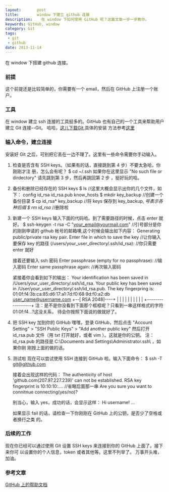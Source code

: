 ```yaml
---
layout:       post
title:        window 下建立 github 连接
description:    在 window 下如何使用 GitHub 呢？这篇文章一步一步教你。
keywords: GitHub, window
category: Git
tags:
 - git
 - github
date: 2013-11-14
---
```

在 window 下搭建 github 连接。
### 前提
这个前提还是比较简单的，你需要有一个 email，然后在 GitHub 上注册一个账户。

### 工具
在 window 建立 ssh 连接的工具挺多的。GitHub 也有自己的一个工具来帮助用户建立 Git
连接--Git。
哈哈，[这儿下载Git](http://code.google.com/p/msysgit/downloads/list),具体的安装
方法参考[这里](http://help.github.com/win-set-up-git/)
<!--more-->

### 输入命令，建立连接
安装好 Git 之后，可别把它丢在一边不理了。这里有一些命令需要你手动输入。
1.  检查是否含有 SSH keys。（如果有的话，直接跳到第 4 步）不要太急哈，你刚刚才注
册，怎么会有呢？
    $ cd ~/.ssh
如果你在这里显示 "No such file or dirdectory" 请先跳到第 3 步，然后再跳回第 2 步
，挺好玩的哈。

2.  备份和删除已经存在的 SSH keys
        $ ls
        //这里大概会显示出你的几个文件，如下：
        config id_rsa id_rsa.pub know_hosts
        $ mkdir key_backup 
        //创建一个备份目录
        $ cp id_rsa* key_backup
        //将 keys 保存到 key_backup, *号表示各种后缀
        $ rm id_rsa*
        //删除啦

3.  新建一个 SSH keys
输入下面的代码哈。到了需要路径的时候，点击 enter 就好。
        $ ssh-keygen -t rsa -C "your_email@yourmail.com"
        //引号部分是你的刚刚申请的 github 帐号的邮箱噢,这个时候会输出如下内容：
        Generating public/private rsa key pair.
        Enter file in which to save the key
        //让你输入要保存 key 的路径
        (/users/your_user_directory/.ssh/id_rsa):
        //你只需要 enter 就好

    接着还要输入 ssh 密码
        Enter passphrase (empty for no passphrase):
        //输入密码
        Enter same passphrase again:
        //再次输入密码

    紧接着你会看到如下的输出：
        Your identification has been saved in
        /Users/your_user_directory/.ssh/id_rsa.
        Your public key has been saved in
        /User/your_user_directory/.ssh/id_rsa.pub.
        The key fingerpring is:
        01:0f:f4:3b:ca:85:d6:17:a1:7d:f0:68:9d:f0:a2:db user_name@username.com
        +--[ RSA 2048]----+
        |                 |
        |                 |
        |                 |
        |                 |
        |                 |
        +-----------------+
    注：是不是你没看到下面那个框框呢？只看到一串这样格式的字符01:0f:f4...?这没关系，
待会你按照下面说的做就好了。

4.  把 SSH key 加到你的 GitHub
嘿嘿，登录 GitHub，然后点击 "Account Setting" > "SSH Public Keys" > "Add another public key"
然后打开 id_rsa.pub 文件（用 txt 打开就好，或者 vim ）。这就是你的公钥。
注：id_rsa.pub 的路径是 C:\Documents and Settings\Administrator\.ssh\ ，如果你刚
刚按上面的做的话。

5.  测试啦
  现在可以尝试使用 SSH 连接到 GitHub 啦。输入下面命令：
        $ ssh -T git@github.com

    接着会出现这样的代码：
        The authenticity of host 'github.com(207.97.227.239)' can not be established.
        RSA key fingerprint is 10:10:10:....
        //省略后面那一串
        Are you sure you want to connitnue connecting(yes/no)?

    别当心，输入 yes，成功的话，会显示这样：
        Hi username! ...

    如果显示 fail 的话，请检查一下你刚刚在 GitHub 上的公钥，是否少了空格或者换行之类
的。

### 后续的工作
现在你已经可以通过使用 Git 设置 SSH keys 来连接到你的 GitHub 上面了。接下来你可
以设置你的个人信息，token 或者其他等。这里不列举了。
万事开头难，加油。

### 参考文章
[GitHub 上的帮助文档](http://help.github.com/win-set-up-git/)
